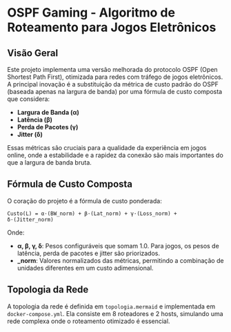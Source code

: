# OSPF Gaming - Algoritmo de Roteamento para Jogos Eletrônicos

## Visão Geral

Este projeto implementa uma versão melhorada do protocolo OSPF (Open Shortest Path First), otimizada para redes com tráfego de jogos eletrônicos. A principal inovação é a substituição da métrica de custo padrão do OSPF (baseada apenas na largura de banda) por uma fórmula de custo composta que considera:

- **Largura de Banda (α)**
- **Latência (β)**
- **Perda de Pacotes (γ)**
- **Jitter (δ)**

Essas métricas são cruciais para a qualidade da experiência em jogos online, onde a estabilidade e a rapidez da conexão são mais importantes do que a largura de banda bruta.

## Fórmula de Custo Composta

O coração do projeto é a fórmula de custo ponderada:

`Custo(L) = α⋅(BW_norm) + β⋅(Lat_norm) + γ⋅(Loss_norm) + δ⋅(Jitter_norm)`

Onde:
- **α, β, γ, δ**: Pesos configuráveis que somam 1.0. Para jogos, os pesos de latência, perda de pacotes e jitter são priorizados.
- **_norm**: Valores normalizados das métricas, permitindo a combinação de unidades diferentes em um custo adimensional.

## Topologia da Rede

A topologia da rede é definida em `topologia.mermaid` e implementada em `docker-compose.yml`. Ela consiste em 8 roteadores e 2 hosts, simulando uma rede complexa onde o roteamento otimizado é essencial.
